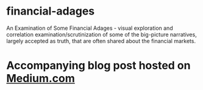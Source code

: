 # financial-adages
An Examination of Some Financial Adages - visual exploration and correlation examination/scrutinization of some of the big-picture narratives, largely accepted as truth, that are often shared about the financial markets.

# Accompanying blog post hosted on [Medium.com](https://frank-howd.medium.com/an-examination-of-some-financial-adages-65a645e3114d)
